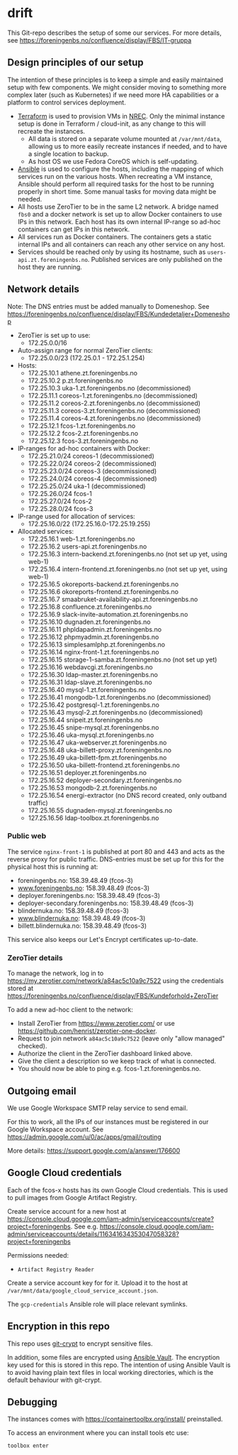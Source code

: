 # drift

This Git-repo describes the setup of some our services.
For more details, see
https://foreningenbs.no/confluence/display/FBS/IT-gruppa

## Design principles of our setup

The intention of these principles is to keep a simple and easily
maintained setup with few components. We might consider moving
to something more complex later (such as Kubernetes) if we need
more HA capabilities or a platform to control services deployment.

- [Terraform](./nrec/) is used to provision VMs in
  [NREC](https://docs.nrec.no/). Only the minimal
  instance setup is done in Terraform / cloud-init, as any change to this
  will recreate the instances.
  - All data is stored on a separate volume mounted at `/var/mnt/data`, allowing us
    to more easily recreate instances if needed, and to have a single
    location to backup.
  - As host OS we use Fedora CoreOS which is self-updating.
- [Ansible](./ansible/) is used to configure the hosts, including the
  mapping of which services run on the various hosts. When recreating a
  VM instance, Ansible should perform all required tasks for the host
  to be running properly in short time. Some manual tasks for moving data
  might be needed.
- All hosts use ZeroTier to be in the same L2 network. A bridge named `fbs0`
  and a docker network is set up to allow Docker containers to use IPs
  in this network.
  Each host has its own internal IP-range so ad-hoc containers can get
  IPs in this network.
- All services run as Docker containers. The containers gets a static
  internal IPs and all containers can reach any other service on any host.
- Services should be reached only by using its hostname, such as
  `users-api.zt.foreningenbs.no`. Published services are only published
  on the host they are running.

## Network details

Note: The DNS entries must be added manually to Domeneshop.
See https://foreningenbs.no/confluence/display/FBS/Kundedetaljer+Domeneshop

- ZeroTier is set up to use:
  - 172.25.0.0/16
- Auto-assign range for normal ZeroTier clients:
  - 172.25.0.0/23 (172.25.0.1 - 172.25.1.254)
- Hosts:
  - 172.25.10.1 athene.zt.foreningenbs.no
  - 172.25.10.2 p.zt.foreningenbs.no
  - 172.25.10.3 uka-1.zt.foreningenbs.no (decommissioned)
  - 172.25.11.1 coreos-1.zt.foreningenbs.no (decommissioned)
  - 172.25.11.2 coreos-2.zt.foreningenbs.no (decommissioned)
  - 172.25.11.3 coreos-3.zt.foreningenbs.no (decommissioned)
  - 172.25.11.4 coreos-4.zt.foreningenbs.no (decommissioned)
  - 172.25.12.1 fcos-1.zt.foreningenbs.no
  - 172.25.12.2 fcos-2.zt.foreningenbs.no
  - 172.25.12.3 fcos-3.zt.foreningenbs.no
- IP-ranges for ad-hoc containers with Docker:
  - 172.25.21.0/24 coreos-1 (decommissioned)
  - 172.25.22.0/24 coreos-2 (decommissioned)
  - 172.25.23.0/24 coreos-3 (decommissioned)
  - 172.25.24.0/24 coreos-4 (decommissioned)
  - 172.25.25.0/24 uka-1 (decommissioned)
  - 172.25.26.0/24 fcos-1
  - 172.25.27.0/24 fcos-2
  - 172.25.28.0/24 fcos-3
- IP-range used for allocation of services:
  - 172.25.16.0/22 (172.25.16.0-172.25.19.255)
- Allocated services:
  - 172.25.16.1 web-1.zt.foreningenbs.no
  - 172.25.16.2 users-api.zt.foreningenbs.no
  - 172.25.16.3 intern-backend.zt.foreningenbs.no (not set up yet, using web-1)
  - 172.25.16.4 intern-frontend.zt.foreningenbs.no (not set up yet, using web-1)
  - 172.25.16.5 okoreports-backend.zt.foreningenbs.no
  - 172.25.16.6 okoreports-frontend.zt.foreningenbs.no
  - 172.25.16.7 smaabruket-availability-api.zt.foreningenbs.no
  - 172.25.16.8 confluence.zt.foreningenbs.no
  - 172.25.16.9 slack-invite-automation.zt.foreningenbs.no
  - 172.25.16.10 dugnaden.zt.foreningenbs.no
  - 172.25.16.11 phpldapadmin.zt.foreningenbs.no
  - 172.25.16.12 phpmyadmin.zt.foreningenbs.no
  - 172.25.16.13 simplesamlphp.zt.foreningenbs.no
  - 172.25.16.14 nginx-front-1.zt.foreningenbs.no
  - 172.25.16.15 storage-1-samba.zt.foreningenbs.no (not set up yet)
  - 172.25.16.16 webdavcgi.zt.foreningenbs.no
  - 172.25.16.30 ldap-master.zt.foreningenbs.no
  - 172.25.16.31 ldap-slave.zt.foreningenbs.no
  - 172.25.16.40 mysql-1.zt.foreningenbs.no
  - 172.25.16.41 mongodb-1.zt.foreningenbs.no (decommissioned)
  - 172.25.16.42 postgresql-1.zt.foreningenbs.no
  - 172.25.16.43 mysql-2.zt.foreningenbs.no (decommissioned)
  - 172.25.16.44 snipeit.zt.foreningenbs.no
  - 172.25.16.45 snipe-mysql.zt.foreningenbs.no
  - 172.25.16.46 uka-mysql.zt.foreningenbs.no
  - 172.25.16.47 uka-webserver.zt.foreningenbs.no
  - 172.25.16.48 uka-billett-proxy.zt.foreningenbs.no
  - 172.25.16.49 uka-billett-fpm.zt.foreningenbs.no
  - 172.25.16.50 uka-billett-frontend.zt.foreningenbs.no
  - 172.25.16.51 deployer.zt.foreningenbs.no
  - 172.25.16.52 deployer-secondary.zt.foreningenbs.no
  - 172.25.16.53 mongodb-2.zt.foreningenbs.no
  - 172.25.16.54 energi-extractor (no DNS record created, only outband traffic)
  - 172.25.16.55 dugnaden-mysql.zt.foreningenbs.no
  - 127.25.16.56 ldap-toolbox.zt.foreningenbs.no

### Public web

The service `nginx-front-1` is published at port 80 and 443 and acts
as the reverse proxy for public traffic. DNS-entries must be
set up for this for the physical host this is running at:

- foreningenbs.no: 158.39.48.49 (fcos-3)
- www.foreningenbs.no: 158.39.48.49 (fcos-3)
- deployer.foreningenbs.no: 158.39.48.49 (fcos-3)
- deployer-secondary.foreningenbs.no: 158.39.48.49 (fcos-3)
- blindernuka.no: 158.39.48.49 (fcos-3)
- www.blindernuka.no: 158.39.48.49 (fcos-3)
- billett.blindernuka.no: 158.39.48.49 (fcos-3)

This service also keeps our Let's Encrypt certificates up-to-date.

### ZeroTier details

To manage the network, log in to https://my.zerotier.com/network/a84ac5c10a9c7522
using the credentials stored at
https://foreningenbs.no/confluence/display/FBS/Kundeforhold+ZeroTier

To add a new ad-hoc client to the network:

- Install ZeroTier from https://www.zerotier.com/ or use
  https://github.com/henrist/zerotier-one-docker.
- Request to join network `a84ac5c10a9c7522` (leave only "allow managed" checked).
- Authorize the client in the ZeroTier dashboard linked above.
- Give the client a description so we keep track of what is connected.
- You should now be able to ping e.g. fcos-1.zt.foreningenbs.no.

## Outgoing email

We use Google Workspace SMTP relay service to send email.

For this to work, all the IPs of our instances must be registered
in our Google Workspace account. See
https://admin.google.com/u/0/ac/apps/gmail/routing

More details: https://support.google.com/a/answer/176600

## Google Cloud credentials

Each of the fcos-x hosts has its own Google Cloud credentials.
This is used to pull images from Google Artifact Registry.

Create service account for a new host at https://console.cloud.google.com/iam-admin/serviceaccounts/create?project=foreningenbs.
See e.g. https://console.cloud.google.com/iam-admin/serviceaccounts/details/116341634353047058328?project=foreningenbs

Permissions needed:

- `Artifact Registry Reader`

Create a service account key for for it.
Upload it to the host at `/var/mnt/data/google_cloud_service_account.json`.

The `gcp-credentials` Ansible role will place relevant symlinks.

## Encryption in this repo

This repo uses [git-crypt](https://github.com/AGWA/git-crypt)
to encrypt sensitive files.

In addition, some files are encrypted using
[Ansible Vault](https://docs.ansible.com/ansible/latest/user_guide/vault.html).
The encryption key used for this is stored in this repo. The intention
of using Ansible Vault is to avoid having plain text files in local
working directories, which is the default behaviour with git-crypt.

## Debugging

The instances comes with https://containertoolbx.org/install/ preinstalled.

To access an environment where you can install tools etc use:

```bash
toolbox enter
```
